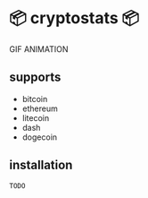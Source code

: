 # 📦 cryptostats 📦

GIF ANIMATION

## supports

* bitcoin
* ethereum
* litecoin
* dash
* dogecoin

## installation

```
TODO
```